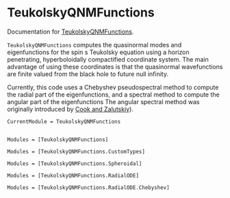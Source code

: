 # TeukolskyQNMFunctions

Documentation for [TeukolskyQNMFunctions](https://github.com/JLRipley314/TeukolskyQNMFunctions.jl).

`TeukolskyQNMFunctions` computes the quasinormal modes and eigenfunctions 
for the spin s Teukolsky equation
using a horizon penetrating, hyperboloidally compactified coordinate system.
The main advantage of using these coordinates is that the quasinormal
wavefunctions are finite valued from the black hole to future null infinity.

Currently, this code uses a Chebyshev pseudospectral method to compute
the radial part of the eigenfunctions, 
and a spectral method to compute the angular part of the eigenfunctions
The angular spectral method was originally introduced by 
[Cook and Zalutskiy](https://arxiv.org/abs/1410.7698)).

```@meta
CurrentModule = TeukolskyQNMFunctions
```

```@index
```

```@autodocs
Modules = [TeukolskyQNMFunctions]
```

```@autodocs
Modules = [TeukolskyQNMFunctions.CustomTypes]
```

```@autodocs
Modules = [TeukolskyQNMFunctions.Spheroidal]
```

```@autodocs
Modules = [TeukolskyQNMFunctions.RadialODE]
```

```@autodocs
Modules = [TeukolskyQNMFunctions.RadialODE.Chebyshev]
```
